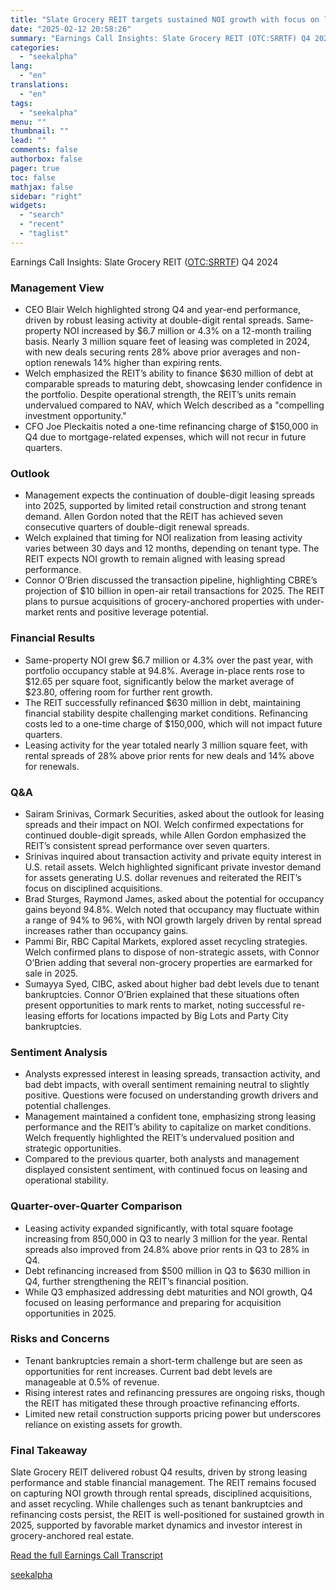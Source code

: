 ```yaml
---
title: "Slate Grocery REIT targets sustained NOI growth with focus on leasing spreads and disciplined acquisitions"
date: "2025-02-12 20:58:26"
summary: "Earnings Call Insights: Slate Grocery REIT (OTC:SRRTF) Q4 2024 Management View CEO Blair Welch highlighted strong Q4 and year-end performance, driven by robust leasing activity at double-digit rental spreads. Same-property NOI increased by $6.7 million or 4.3% on a 12-month trailing basis. Nearly 3 million square feet of leasing was..."
categories:
  - "seekalpha"
lang:
  - "en"
translations:
  - "en"
tags:
  - "seekalpha"
menu: ""
thumbnail: ""
lead: ""
comments: false
authorbox: false
pager: true
toc: false
mathjax: false
sidebar: "right"
widgets:
  - "search"
  - "recent"
  - "taglist"
---
```


Earnings Call Insights: Slate Grocery REIT ([OTC:SRRTF](https://seekingalpha.com/symbol/SRRTF "Slate Grocery REIT")) Q4 2024

### Management View

* CEO Blair Welch highlighted strong Q4 and year-end performance, driven by robust leasing activity at double-digit rental spreads. Same-property NOI increased by $6.7 million or 4.3% on a 12-month trailing basis. Nearly 3 million square feet of leasing was completed in 2024, with new deals securing rents 28% above prior averages and non-option renewals 14% higher than expiring rents.
* Welch emphasized the REIT’s ability to finance $630 million of debt at comparable spreads to maturing debt, showcasing lender confidence in the portfolio. Despite operational strength, the REIT’s units remain undervalued compared to NAV, which Welch described as a "compelling investment opportunity."
* CFO Joe Pleckaitis noted a one-time refinancing charge of $150,000 in Q4 due to mortgage-related expenses, which will not recur in future quarters.

### Outlook

* Management expects the continuation of double-digit leasing spreads into 2025, supported by limited retail construction and strong tenant demand. Allen Gordon noted that the REIT has achieved seven consecutive quarters of double-digit renewal spreads.
* Welch explained that timing for NOI realization from leasing activity varies between 30 days and 12 months, depending on tenant type. The REIT expects NOI growth to remain aligned with leasing spread performance.
* Connor O’Brien discussed the transaction pipeline, highlighting CBRE’s projection of $10 billion in open-air retail transactions for 2025. The REIT plans to pursue acquisitions of grocery-anchored properties with under-market rents and positive leverage potential.

### Financial Results

* Same-property NOI grew $6.7 million or 4.3% over the past year, with portfolio occupancy stable at 94.8%. Average in-place rents rose to $12.65 per square foot, significantly below the market average of $23.80, offering room for further rent growth.
* The REIT successfully refinanced $630 million in debt, maintaining financial stability despite challenging market conditions. Refinancing costs led to a one-time charge of $150,000, which will not impact future quarters.
* Leasing activity for the year totaled nearly 3 million square feet, with rental spreads of 28% above prior rents for new deals and 14% above for renewals.

### Q&A

* Sairam Srinivas, Cormark Securities, asked about the outlook for leasing spreads and their impact on NOI. Welch confirmed expectations for continued double-digit spreads, while Allen Gordon emphasized the REIT’s consistent spread performance over seven quarters.
* Srinivas inquired about transaction activity and private equity interest in U.S. retail assets. Welch highlighted significant private investor demand for assets generating U.S. dollar revenues and reiterated the REIT’s focus on disciplined acquisitions.
* Brad Sturges, Raymond James, asked about the potential for occupancy gains beyond 94.8%. Welch noted that occupancy may fluctuate within a range of 94% to 96%, with NOI growth largely driven by rental spread increases rather than occupancy gains.
* Pammi Bir, RBC Capital Markets, explored asset recycling strategies. Welch confirmed plans to dispose of non-strategic assets, with Connor O’Brien adding that several non-grocery properties are earmarked for sale in 2025.
* Sumayya Syed, CIBC, asked about higher bad debt levels due to tenant bankruptcies. Connor O’Brien explained that these situations often present opportunities to mark rents to market, noting successful re-leasing efforts for locations impacted by Big Lots and Party City bankruptcies.

### Sentiment Analysis

* Analysts expressed interest in leasing spreads, transaction activity, and bad debt impacts, with overall sentiment remaining neutral to slightly positive. Questions were focused on understanding growth drivers and potential challenges.
* Management maintained a confident tone, emphasizing strong leasing performance and the REIT’s ability to capitalize on market conditions. Welch frequently highlighted the REIT’s undervalued position and strategic opportunities.
* Compared to the previous quarter, both analysts and management displayed consistent sentiment, with continued focus on leasing and operational stability.

### Quarter-over-Quarter Comparison

* Leasing activity expanded significantly, with total square footage increasing from 850,000 in Q3 to nearly 3 million for the year. Rental spreads also improved from 24.8% above prior rents in Q3 to 28% in Q4.
* Debt refinancing increased from $500 million in Q3 to $630 million in Q4, further strengthening the REIT’s financial position.
* While Q3 emphasized addressing debt maturities and NOI growth, Q4 focused on leasing performance and preparing for acquisition opportunities in 2025.

### Risks and Concerns

* Tenant bankruptcies remain a short-term challenge but are seen as opportunities for rent increases. Current bad debt levels are manageable at 0.5% of revenue.
* Rising interest rates and refinancing pressures are ongoing risks, though the REIT has mitigated these through proactive refinancing efforts.
* Limited new retail construction supports pricing power but underscores reliance on existing assets for growth.

### Final Takeaway

Slate Grocery REIT delivered robust Q4 results, driven by strong leasing performance and stable financial management. The REIT remains focused on capturing NOI growth through rental spreads, disciplined acquisitions, and asset recycling. While challenges such as tenant bankruptcies and refinancing costs persist, the REIT is well-positioned for sustained growth in 2025, supported by favorable market dynamics and investor interest in grocery-anchored real estate.

[Read the full Earnings Call Transcript](https://seekingalpha.com/symbol/SRRTF/earnings/transcripts)

[seekalpha](https://seekingalpha.com/news/4407060-slate-grocery-reit-targets-sustained-noi-growth-with-focus-on-leasing-spreads-and-disciplined)
